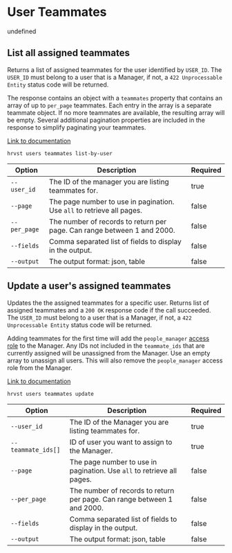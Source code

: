 # User Teammates

undefined

## List all assigned teammates

Returns a list of assigned teammates for the user identified by `USER_ID`. The `USER_ID` must belong to a user that is a Manager, if not, a `422 Unprocessable Entity` status code will be returned.

The response contains an object with a `teammates` property that contains an array of up to `per_page` teammates. Each entry in the array is a separate teammate object. If no more teammates are available, the resulting array will be empty. Several additional pagination properties are included in the response to simplify paginating your teammates.

[Link to documentation](https://help.getharvest.com/api-v2/users-api/users/teammates/#list-all-assigned-teammates-for-a-specific-user)

```
hrvst users teammates list-by-user
```

| Option       | Description                                                             | Required |
| ------------ | ----------------------------------------------------------------------- | -------- |
| `--user_id`  | The ID of the manager you are listing teammates for.                    | true     |
| `--page`     | The page number to use in pagination. Use `all` to retrieve all pages.  | false    |
| `--per_page` | The number of records to return per page. Can range between 1 and 2000. | false    |
| `--fields`   | Comma separated list of fields to display in the output.                | false    |
| `--output`   | The output format: json, table                                          | false    |

## Update a user's assigned teammates

Updates the the assigned teammates for a specific user. Returns list of assigned teammates and a `200 OK` response code if the call succeeded. The `USER_ID` must belong to a user that is a Manager, if not, a `422 Unprocessable Entity` status code will be returned.

Adding teammates for the first time will add the `people_manager` [access role](https://help.getharvest.com/api-v2/users-api/users/users/#access-roles) to the Manager. Any IDs not included in the `teammate_ids` that are currently assigned will be unassigned from the Manager. Use an empty array to unassign all users. This will also remove the `people_manager` access role from the Manager.

[Link to documentation](https://help.getharvest.com/api-v2/users-api/users/teammates/#update-a-users-assigned-teammates)

```
hrvst users teammates update
```

| Option             | Description                                                             | Required |
| ------------------ | ----------------------------------------------------------------------- | -------- |
| `--user_id`        | The ID of the Manager you are listing teammates for.                    | true     |
| `--teammate_ids[]` | ID of user you want to assign to the Manager.                           | true     |
| `--page`           | The page number to use in pagination. Use `all` to retrieve all pages.  | false    |
| `--per_page`       | The number of records to return per page. Can range between 1 and 2000. | false    |
| `--fields`         | Comma separated list of fields to display in the output.                | false    |
| `--output`         | The output format: json, table                                          | false    |
